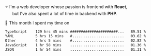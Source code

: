 ⭐ I'm a web developer whose passion is frontend with <b>React</b>,<br/>
&nbsp; &nbsp; &nbsp; but I've also spent a lot of time in backend with <b>PHP</b>.

📅 This month I spent my time on

<!--START_SECTION:waka-->

```txt
TypeScript    129 hrs 45 mins ######################...   89.51 %
YAML          5 hrs 15 mins   #........................   03.62 %
Other         4 hrs 5 mins    #........................   02.82 %
JavaScript    1 hr 58 mins    .........................   01.36 %
JSON          1 hr 54 mins    .........................   01.31 %
```

<!--END_SECTION:waka-->
